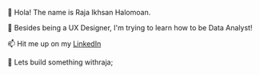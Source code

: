 👋 Hola! The name is Raja Ikhsan Halomoan.

🌱 Besides being a UX Designer, I'm trying to learn how to be Data Analyst! 

📫 Hit me up on my [LinkedIn](https://www.linkedin.com/in/rajahalomoan/)

🤗 Lets build something withraja;
<!---
withraja/withraja is a ✨ special ✨ repository because its `README.md` (this file) appears on your GitHub profile.
You can click the Preview link to take a look at your changes.
--->
